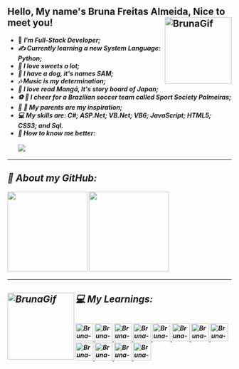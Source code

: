 ## Hello, My name's Bruna Freitas Almeida, Nice to meet you! <img align="right" alt="BrunaGif" height="150" width="150" src="https://share-cdn.picrew.me/shareImg/org/202108/338224_aKEZCSLq.png">  
- :woman: <i><b>I’m Full-Stack Developer; <br/>
- :writing_hand: Currently learning a new System Language: Python; <br/>
- :cake: I love sweets a lot; <br/>
- :dog: I have a dog, it's names SAM; <br/>
- :notes: Music is my determination; <br/>
- :green_book: I love read Mangá, It's story board of Japan; <br/>
- :soccer: :green_heart: I cheer for a Brazilian soccer team called Sport Society Palmeiras; <br/>
- :older_woman: :older_man: My parents are my inspiration; <br/>
- :computer: My skills are: C#; ASP.Net; VB.Net; VB6; JavaScript; HTML5; CSS3; and Sql.<br/>
- :speech_balloon: How to know me better:
  <br/>
  <br/>
  <a href="https://www.linkedin.com/in/bruna-freitas-almeida-a14b01182/" target="_blank"><img src="https://img.shields.io/badge/-LinkedIn-%230077B5?style=for-the-badge&logo=linkedin&logoColor=white" target="_blank"></a>
<hr>

## :book: About my GitHub:
<div>  
  <img height="180em" src="https://github-readme-stats.vercel.app/api?username=brunafreit4s&show_icons=true&theme=radical&include_all_commits=true&count_private=true"/>
  <img height="180em" src="https://github-readme-stats.vercel.app/api/top-langs/?username=brunafreit4s&layout=compact&langs_count=7&theme=radical&include_all_commits=true&count_private=true"/>
</div> 
<hr>

## :computer: My Learnings: <img align="left" alt="BrunaGif" height="150" width="150" src="https://share-cdn.picrew.me/shareImg/org/202108/338224_upe8xCSE.png">
<div style="display: inline_block"><br>
  <a href="https://github.com/brunafreit4s">    
    <img align="rigth" alt="Bruna-HTML" height="40" width="40" src="https://img.icons8.com/color/48/000000/html-5--v1.png">  
    <img align="rigth" alt="Bruna-CSS" height="40" width="40" src="https://img.icons8.com/color/48/000000/css3.png">  
    <img align="rigth" alt="Bruna-Js" height="40" width="40" src="https://img.icons8.com/color/48/000000/javascript--v1.png">  
    <img align="rigth" alt="Bruna-Bootstrap" height="40" width="40" src="https://img.icons8.com/color/452/bootstrap.png">  
    <img align="rigth" alt="Bruna-JQuery" height="40" width="40" src="https://icon-library.com/images/jquery-icon-png/jquery-icon-png-28.jpg">    
    <img align="rigth" alt="Bruna-Csharp" height="40" width="40" src="https://img.icons8.com/color/48/000000/c-sharp-logo.png">  
    <img align="rigth" alt="Bruna-Python" height="40" width="40" src="https://img.icons8.com/color/48/000000/python--v1.png">      
    <img align="rigth" alt="Bruna-Java" height="40" width="40" src="https://cdn.icon-icons.com/icons2/2415/PNG/128/java_original_wordmark_logo_icon_146459.png">  
    <img align="rigth" alt="Bruna-Git" height="40" width="40" src="https://img.icons8.com/color/48/000000/git.png">  
    <img align="rigth" alt="Bruna-MySql" height="40" width="40" src="https://img.icons8.com/fluency/48/000000/mysql-logo.png">
    <img align="rigth" alt="Bruna-MySql" height="40" width="40" src="https://img.icons8.com/color/48/000000/microsoft-sql-server.png">
    <img align="rigth" alt="Bruna-MySql" height="40" width="40" src="https://img.icons8.com/fluency/48/000000/visual-studio-2019.png">      
</div>

